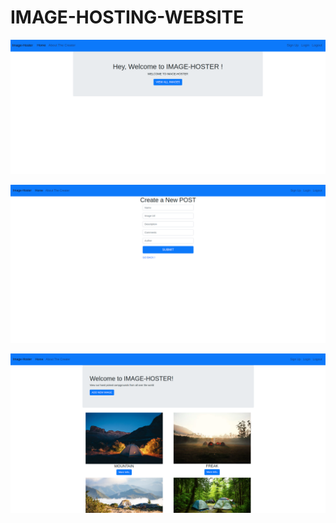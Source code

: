 # IMAGE-HOSTING-WEBSITE
![HOME PAGE](home_page.png) 

![NEW POST PAGE](add_new_post_page.png) 

![ALL POSTS GOES HERE..](all_posts_page.png) 
